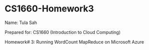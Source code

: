 # CS1660-Homework3

Name: Tula Sah

Prepared for: CS1660 (Introduction to Cloud Computing)

Homework# 3: Running WordCount MapReduce on Microsoft Azure
